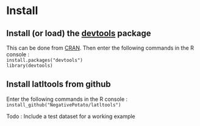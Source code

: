 # Install
## Install (or load) the [devtools](https://github.com/hadley/devtools) package 
This can be done from [CRAN](https://cran.r-project.org/]). Then enter the following commands in the R console : \
`install.packages("devtools")` \
`library(devtools)`

## Install latltools from github
Enter the following commands in the R console : \
`install_github("NegativePotato/latltools")`

Todo : 
Include a test dataset for a working example
